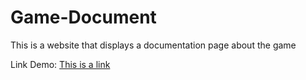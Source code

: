 # Game-Document
 This is a website that displays a documentation page about the game

Link Demo: 
<a href="https://practice-game-docs.netlify.app/" target="_blank">This is a link</a>
